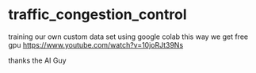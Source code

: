 # traffic_congestion_control
training our own custom data set using google colab
this way we get free gpu 
https://www.youtube.com/watch?v=10joRJt39Ns

thanks the AI Guy
